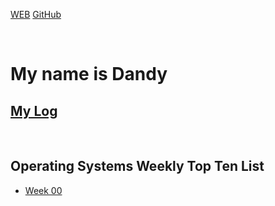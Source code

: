 [WEB](https://dandyfebriano.github.io/os202/)
[GitHub](https://github.com/dandyfebriano/os202/)

<br>

# My name is Dandy

## [My Log](TXT/mylog.txt)
<br>

## Operating Systems Weekly Top Ten List
- [Week 00](w00.md)


